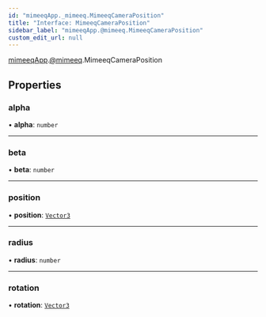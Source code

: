 ```yaml
---
id: "mimeeqApp._mimeeq.MimeeqCameraPosition"
title: "Interface: MimeeqCameraPosition"
sidebar_label: "mimeeqApp.@mimeeq.MimeeqCameraPosition"
custom_edit_url: null
---
```


[mimeeqApp](../modules/mimeeqApp.md).[@mimeeq](../namespaces/mimeeqApp._mimeeq.md).MimeeqCameraPosition

## Properties

### alpha

• **alpha**: `number`

___

### beta

• **beta**: `number`

___

### position

• **position**: [`Vector3`](mimeeqApp._mimeeq.Vector3.md)

___

### radius

• **radius**: `number`

___

### rotation

• **rotation**: [`Vector3`](mimeeqApp._mimeeq.Vector3.md)
